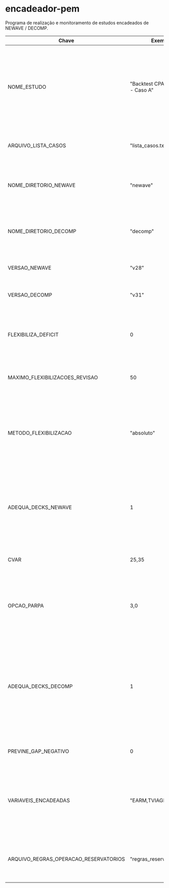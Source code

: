 # encadeador-pem
Programa de realização e monitoramento de estudos encadeados de NEWAVE / DECOMP.

| Chave | Exemplo | Descrição |
| ----- | ------- | --------- |
| NOME_ESTUDO | "Backtest CPAMP Ciclo X - Caso A" | Nome geral para o estudo encadeado em questão, que será substituído em todos os decks, nos respectivos campos (primeira linha do `dger.dat` e registro `TE` no `dadger.rvN`). |
| ARQUIVO_LISTA_CASOS | "lista_casos.txt" | Nome do arquivo de entrada que contém os casos a serem encadeados |
| NOME_DIRETORIO_NEWAVE | "newave" | Nome da pasta interna a cada diretório "AAAA_MM_rvN" que contém o deck do NEWAVE |
| NOME_DIRETORIO_DECOMP | "decomp" | Nome da pasta interna a cada diretório "AAAA_MM_rvN" que contém o deck do DECOMP |
| VERSAO_NEWAVE | "v28" | Versão do NEWAVE a ser utilizada no estudo |
| VERSAO_DECOMP | "v31" | Versão do DECOMP a ser utilizada no estudo |
| FLEXIBILIZA_DEFICIT | 0 | Realiza a flexibilização de restrições RHE quando a única inviabilidade do caso for a existência de déficit |
| MAXIMO_FLEXIBILIZACOES_REVISAO | 50 | Número máximo de tentativas de flexibilização das restrições de um caso |
| METODO_FLEXIBILIZACAO | "absoluto" | Método de flexibilização das restrições para remoção de inviabilidades. O "absoluto" significa o montante absoluto da restrição adicionado de uma tolerância |
| ADEQUA_DECKS_NEWAVE | 1 | Habilita ou não o pré-processamento de decks de NEWAVE para alteração de algumas configurações (atualmente existente CVaR e PAR(p)-A) |
| CVAR | 25,35 | Valor de CVaR a ser adequado em tempo de execução, caso habilitado |
| OPCAO_PARPA | 3,0 | Opção do modelo de geração de cenários de afluência a ser adequado em tempo de execução, caso habilitado |
| ADEQUA_DECKS_DECOMP | 1 | Habilita ou não o pré-processamento de decks de DECOMP para alteração de algumas configurações (atualmente existente a prevenção do gap negativo por meio dos registros `RT CRISTA` e `RT DESVIO`) |
| PREVINE_GAP_NEGATIVO | 0 | Realiza a prevenção de gap negativo, se habilitado |
| VARIAVEIS_ENCADEADAS | "EARM,TVIAGEM" | Variáveis a serem encadeadas entre os programas DECOMP e NEWAVE. Suportadas: **EARM, TVIAGEM, GNL e ENA**. |
| ARQUIVO_REGRAS_OPERACAO_RESERVATORIOS | "regras_reservatorios.csv" | Arquivo com as regras operativas de reservatórios do tipo VOLUME -> DEFLUÊNCIA, se houver. |

